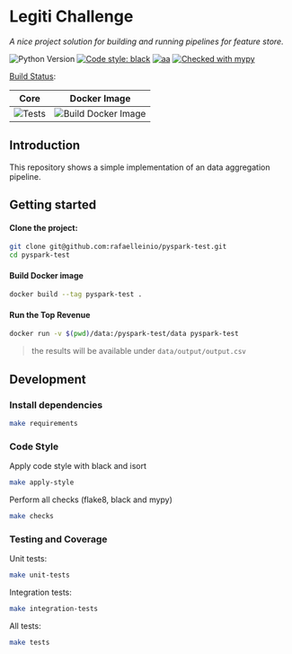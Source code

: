 

# Legiti Challenge
_A nice project solution for building and running pipelines for feature store._

![Python Version](https://img.shields.io/badge/python-3.7%20%7C%203.8%20%7C%203.9-brightgreen.svg)
[![Code style: black](https://img.shields.io/badge/code%20style-black-000000.svg)](https://github.com/psf/black)
[![aa](https://img.shields.io/badge/code%20quality-flake8-blue)](https://github.com/PyCQA/flake8)
[![Checked with mypy](https://camo.githubusercontent.com/59eab954a267c6e9ff1d80e8055de43a0ad771f5e1f3779aef99d111f20bee40/687474703a2f2f7777772e6d7970792d6c616e672e6f72672f7374617469632f6d7970795f62616467652e737667)](http://mypy-lang.org/)

[Build Status](https://github.com/rafaelleinio/pyspark-test/actions):

| Core     | Docker Image 
| -------- | -------- 
| ![Tests](https://github.com/rafaelleinio/pyspark-test/workflows/Tests/badge.svg?branch=main)     | ![Build Docker Image](https://github.com/rafaelleinio/pyspark-test/workflows/Build%20Docker%20Image/badge.svg?branch=main)    

## Introduction
This repository shows a simple implementation of an data aggregation pipeline.

## Getting started

#### Clone the project:

```bash
git clone git@github.com:rafaelleinio/pyspark-test.git
cd pyspark-test
```

#### Build Docker image
```bash
docker build --tag pyspark-test .
```

#### Run the Top Revenue
```bash
docker run -v $(pwd)/data:/pyspark-test/data pyspark-test
```
> the results will be available under `data/output/output.csv`

## Development

### Install dependencies

```bash
make requirements
```

### Code Style
Apply code style with black and isort
```bash
make apply-style
```

Perform all checks (flake8, black and mypy)
```bash
make checks
```

### Testing and Coverage
Unit tests:
```bash
make unit-tests
```
Integration tests:
```bash
make integration-tests
```
All tests:
```bash
make tests
```
